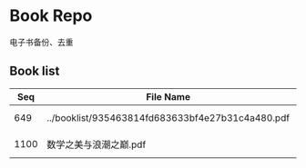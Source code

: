 Book Repo
=========

电子书备份、去重

Book list
---------

| Seq | File Name | Size | MD5 |
| --- | --------- | ---- | --- |
| 649 | ../booklist/935463814fd683633bf4e27b31c4a480.pdf | 7.3 MB | 935463814fd683633bf4e27b31c4a480 | 
| 1100 | 数学之美与浪潮之巅.pdf | 7.3 MB | 935463814fd683633bf4e27b31c4a480 | 
